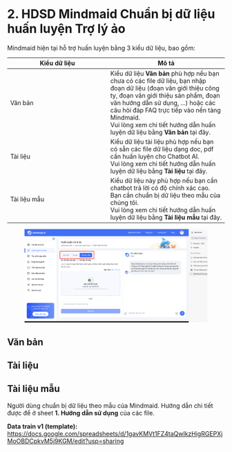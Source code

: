 # 2. HDSD Mindmaid Chuẩn bị dữ liệu huấn luyện Trợ lý ảo

Mindmaid hiện tại hỗ trợ huấn luyện bằng 3 kiểu dữ liệu, bao gồm:&#x20;

<table><thead><tr><th width="218">Kiểu dữ liệu</th><th>Mô tả</th></tr></thead><tbody><tr><td>Văn bản</td><td>Kiểu dữ liệu <strong>Văn bản</strong> phù hợp nếu bạn chưa có các file dữ liệu, bạn nhập đoạn dữ liệu (đoạn văn giới thiệu công ty, đoạn văn giới thiệu sản phẩm, đoạn văn hướng dẫn sử dụng, ...) hoặc các câu hỏi đáp FAQ trực tiếp vào nền tảng Mindmaid. <br>Vui lòng xem chi tiết hướng dẫn huấn luyện dữ liệu bằng <strong>Văn bản</strong> tại đây.</td></tr><tr><td>Tài liệu</td><td>Kiểu dữ liệu tài liệu phù hợp nếu bạn có sẵn các file dữ liệu dạng doc, pdf cần huấn luyện cho Chatbot AI.<br>Vui lòng xem chi tiết hướng dẫn huấn luyện dữ liệu bằng <strong>Tài liệu</strong> tại đây.</td></tr><tr><td>Tài liệu mẫu</td><td>Kiểu dữ liệu này phù hợp nếu bạn cần chatbot trả lời có độ chính xác cao. Bạn cần chuẩn bị dữ liệu theo mẫu của chúng tôi.<br>Vui lòng xem chi tiết hướng dẫn huấn luyện dữ liệu bằng <strong>Tài liệu mẫu</strong> tại đây.</td></tr></tbody></table>

<figure><img src="../.gitbook/assets/image (32).png" alt=""><figcaption></figcaption></figure>

## Văn bản



## Tài liệu



## Tài liệu mẫu





Người dùng chuẩn bị dữ liệu theo mẫu của Mindmaid. Hướng dẫn chi tiết được để ở sheet **1. Hướng dẫn sử dụng** của các file.

**Data train v1 (template):** https://docs.google.com/spreadsheets/d/1gavKMVt1FZ4taQwlkzHigRGEPXjMoOBDCpkvM5j9KGM/edit?usp=sharing

